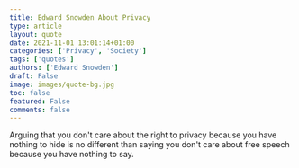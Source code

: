 ```yaml
---
title: Edward Snowden About Privacy
type: article 
layout: quote
date: 2021-11-01 13:01:14+01:00
categories: ['Privacy', 'Society']
tags: ['quotes']
authors: ['Edward Snowden']
draft: False
image: images/quote-bg.jpg
toc: false 
featured: False
comments: false 
---
```


Arguing that you don't care about the right to privacy because you have nothing to hide is no different than saying you don't care about free speech because you have nothing to say.